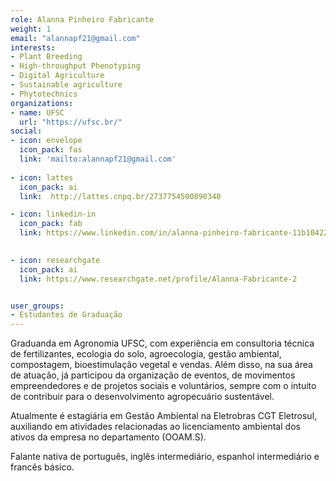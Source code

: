 ```yaml
---
role: Alanna Pinheiro Fabricante
weight: 1
email: "alannapf21@gmail.com"
interests:
- Plant Breeding  
- High-throughput Phenotyping  
- Digital Agriculture  
- Sustainable agriculture  
- Phytotechnics
organizations:
- name: UFSC
  url: "https://ufsc.br/"
social:
- icon: envelope
  icon_pack: fas
  link: 'mailto:alannapf21@gmail.com'
  
- icon: lattes
  icon_pack: ai
  link:  http://lattes.cnpq.br/2737754500890340

- icon: linkedin-in
  icon_pack: fab
  link: https://www.linkedin.com/in/alanna-pinheiro-fabricante-11b104225
  

- icon: researchgate
  icon_pack: ai
  link: https://www.researchgate.net/profile/Alanna-Fabricante-2


user_groups:
- Estudantes de Graduação
---
```


Graduanda em Agronomia UFSC, com experiência em consultoria técnica de fertilizantes, ecologia do solo, agroecologia, gestão ambiental, compostagem, bioestimulação vegetal e vendas. Além disso, na sua área de atuação, já participou da organização de eventos, de movimentos empreendedores e de projetos sociais e voluntários, sempre com o intuito de contribuir para o desenvolvimento agropecuário sustentável.

Atualmente é estagiária em Gestão Ambiental na Eletrobras CGT Eletrosul, auxiliando em atividades relacionadas ao licenciamento ambiental dos ativos da empresa no departamento (OOAM.S).

Falante nativa de português, inglês intermediário, espanhol intermediário e francês básico.
